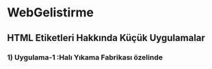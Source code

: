# WebGelistirme

## HTML Etiketleri Hakkında Küçük Uygulamalar

### 1) Uygulama-1 :Halı Yıkama Fabrikası özelinde <title> ayarlanması , <body> içerisine metin eklenmesi.
### 2)Header Etiketi.
### 3)Paragraf Etiketi ile ilgili özellikler.
### 4)Biçimlendirme Etiketleri.
### 5) Uygulama-2 : Biçimlendirme etiketleri, paragraf etiketleri ile oluşturuldu.
### 6) Sirasiz Listeler 
### 7) Sirali Listeler 

